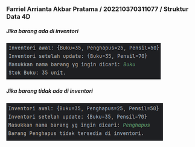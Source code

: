 ### Farriel Arrianta Akbar Pratama / 202210370311077 / Struktur Data 4D

##### Jika barang ada di inventori

![BarangdiInventori](https://github.com/reddishowo/Codelab-Modul4/blob/main/BarangdiInventori.png)

##### Jika barang tidak ada di inventori

![BarangdiInventori](https://github.com/reddishowo/Codelab-Modul4/blob/main/BarangtidakdiInventori.png)
